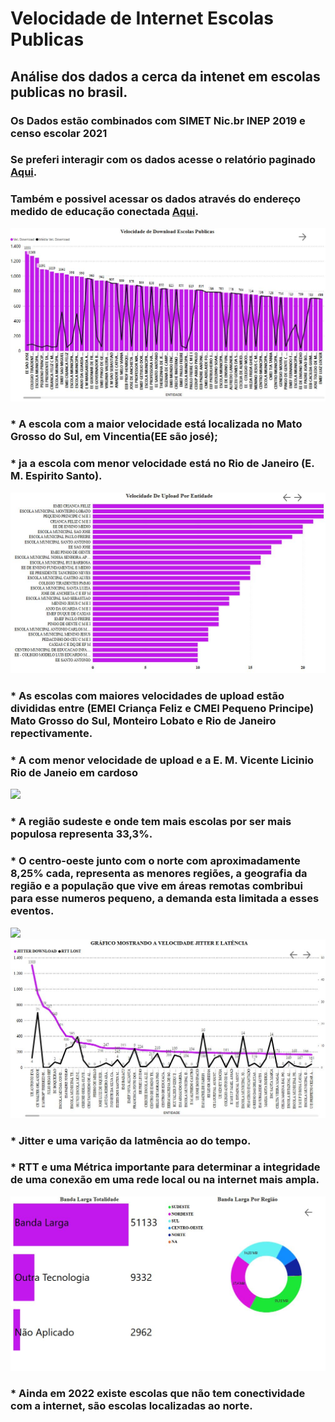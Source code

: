 # Velocidade de Internet Escolas Publicas

## Análise dos dados a cerca da intenet em escolas publicas no brasil.

### Os Dados estão combinados com SIMET Nic.br INEP 2019 e censo escolar 2021
### Se preferi interagir com os dados acesse o relatório paginado [Aqui](https://app.powerbi.com/view?r=eyJrIjoiODA0NWQzZmEtZTU1OC00MzM2LWIzMjYtNDgyOWRjMzA1NTBhIiwidCI6ImNkNTI3ZWFiLWFhZDMtNGNlNC05NWM3LWMwM2UyYzg1MGUyMSIsImMiOjF9/).
### Também e possivel acessar os dados através do endereço medido de educação conectada [Aqui](https://medidor.educacaoconectada.mec.gov.br/mapa-escola/).


![](https://github.com/tiagojti/Analise_de_Dados/blob/main/Velocidade%20de%20Internet%20Escolas%20Publicas/Imagens/VEL.down.JPG)
### * A escola com a maior velocidade está localizada no Mato Grosso do Sul, em Vincentia(EE são josé);
### * ja a escola com menor velocidade está no Rio de Janeiro (E. M. Espirito Santo).
![](https://github.com/tiagojti/Analise_de_Dados/blob/main/Velocidade%20de%20Internet%20Escolas%20Publicas/Imagens/vel.%20upload1.JPG)
### * As escolas com maiores velocidades de upload estão divididas entre (EMEI Criança Feliz e CMEI Pequeno Principe) Mato Grosso do Sul, Monteiro Lobato e Rio de Janeiro repectivamente. 
### * A com menor velocidade de upload e a E. M. Vicente Licinio Rio de Janeio em cardoso
![](https://github.com/tiagojti/Analise_de_Dados/blob/main/Velocidade%20de%20Internet%20Escolas%20Publicas/Imagens/Entidade%20por%20regi%C3%A3o.JPG)
###  * A região sudeste e onde tem mais escolas por ser mais populosa representa 33,3%.
### * O centro-oeste junto com o norte com aproximadamente 8,25% cada, representa as menores regiões, a geografia da região e a população que vive em áreas remotas combribui para esse numeros pequeno, a demanda esta limitada a esses eventos. 
![](https://github.com/tiagojti/Analise_de_Dados/blob/main/Velocidade%20de%20Internet%20Escolas%20Publicas/Imagens/velocidade%20internet%20light%20mode-escolas%20publicas%20.gif)
![](https://github.com/tiagojti/Analise_de_Dados/blob/main/Velocidade%20de%20Internet%20Escolas%20Publicas/Imagens/vel.%20jitter%20lat..JPG)
### * Jitter e uma varição da latmência ao do tempo.
### * RTT e uma Métrica importante para determinar a integridade de uma conexão em uma rede local ou na internet mais ampla.
![](https://github.com/tiagojti/Analise_de_Dados/blob/main/Velocidade%20de%20Internet%20Escolas%20Publicas/Imagens/banda%20larga%20reigao.JPG)
### * Ainda em 2022 existe escolas que não tem conectividade com a internet, são escolas localizadas ao norte.

